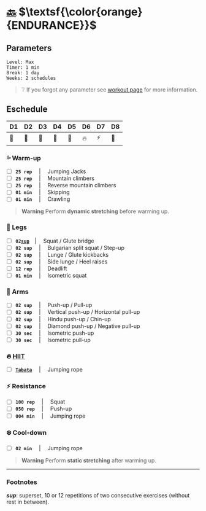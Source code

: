 # [:back:][home] $\textsf{\color{orange}{ENDURANCE}}$

## Parameters

```plaintext
Level: Max
Timer: 1 min
Break: 1 day
Weeks: 2 schedules
```

> :grey_question: If you forgot any parameter see [workout page][home] for more information\.

## Eschedule

|D1|D2|D3|D4|D5|D6|D7|D8|
|--|--|--|--|--|--|--|--|
|:leg:|:muscle:|:leg:|:muscle:|:palm_tree:|:fire:|:zap:|:palm_tree:|

### :sweat_drops: Warm-up

- [ ] **`25 rep`** &emsp;|&emsp; Jumping Jacks
- [ ] **`25 rep`** &emsp;|&emsp; Mountain climbers
- [ ] **`25 rep`** &emsp;|&emsp; Reverse mountain climbers
- [ ] **`01 min`** &emsp;|&emsp; Skipping
- [ ] **`01 min`** &emsp;|&emsp; Crawling

> **Warning**
> Perform **dynamic stretching** before warming up\.

### :leg: Legs

- [ ] **`02`[`sup`](#footnotes)**&emsp;|&emsp; Squat / Glute bridge
- [ ] **`02 sup`** &emsp;|&emsp; Bulgarian split squat / Step-up
- [ ] **`02 sup`** &emsp;|&emsp; Lunge / Glute kickbacks
- [ ] **`02 sup`** &emsp;|&emsp; Side lunge / Heel raises
- [ ] **`12 rep`** &emsp;|&emsp; Deadlift
- [ ] **`01 min`** &emsp;|&emsp; Isometric squat

### :muscle: Arms

- [ ] **`02 sup`** &emsp;|&emsp; Push-up / Pull-up
- [ ] **`02 sup`** &emsp;|&emsp; Vertical push-up / Horizontal pull-up
- [ ] **`02 sup`** &emsp;|&emsp; Hindu push-up / Chin-up
- [ ] **`02 sup`** &emsp;|&emsp; Diamond push-up / Negative pull-up
- [ ] **`30 sec`** &emsp;|&emsp; Isometric push-up
- [ ] **`30 sec`** &emsp;|&emsp; Isometric pull-up

### :fire: [HIIT][definition]

- [ ] [**`Tabata`**][definition] &emsp;|&emsp; Jumping rope

### :zap: Resistance

- [ ] **`100 rep`** &emsp;|&emsp; Squat
- [ ] **`050 rep`** &emsp;|&emsp; Push-up
- [ ] **`004 min`** &emsp;|&emsp; Jumping rope

### :snowflake: Cool-down

- [ ] **`02 min`** &emsp;|&emsp; Jumping rope

> **Warning**
> Perform **static stretching** after warming up\.

---

### Footnotes

_**sup**_: superset, 10 or 12 repetitions of two consecutive exercises (without rest in between)\.

[home]: ../workout.md
[definition]: ../definitions.md
